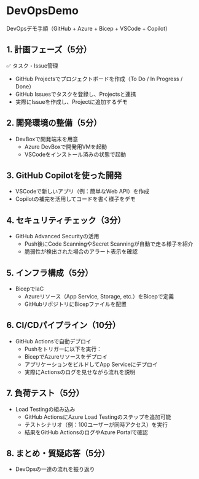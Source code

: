 # DevOpsDemo

DevOpsデモ手順（GitHub + Azure + Bicep + VSCode + Copilot）

## 1. 計画フェーズ（5分）
✅ タスク・Issue管理
- GitHub Projectsでプロジェクトボードを作成（To Do / In Progress / Done）
- GitHub Issuesでタスクを登録し、Projectsと連携
- 実際にIssueを作成し、Projectに追加するデモ

## 2. 開発環境の整備（5分）
- DevBoxで開発端末を用意
  - Azure DevBoxで開発用VMを起動
  - VSCodeをインストール済みの状態で起動

## 3. GitHub Copilotを使った開発
- VSCodeで新しいアプリ（例：簡単なWeb API）を作成
- Copilotの補完を活用してコードを書く様子をデモ

## 4. セキュリティチェック（3分）
- GitHub Advanced Securityの活用
  - Push後にCode ScanningやSecret Scanningが自動で走る様子を紹介
  - 脆弱性が検出された場合のアラート表示を確認

## 5. インフラ構成（5分）
- BicepでIaC
  - Azureリソース（App Service, Storage, etc.）をBicepで定義
  - GitHubリポジトリにBicepファイルを配置

## 6. CI/CDパイプライン（10分）
- GitHub Actionsで自動デプロイ
  - Pushをトリガーに以下を実行：
  - BicepでAzureリソースをデプロイ
  - アプリケーションをビルドしてApp Serviceにデプロイ
  - 実際にActionsのログを見せながら流れを説明

## 7. 負荷テスト（5分）
- Load Testingの組み込み
  - GitHub ActionsにAzure Load Testingのステップを追加可能
  - テストシナリオ（例：100ユーザーが同時アクセス）を実行
  - 結果をGitHub ActionsのログやAzure Portalで確認

## 8. まとめ・質疑応答（5分）
- DevOpsの一連の流れを振り返り
  

